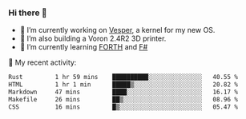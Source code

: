 ### Hi there 👋

<!--
**berkus/berkus** is a ✨ _special_ ✨ repository because its `README.md` (this file) appears on your GitHub profile.

Here are some ideas to get you started:

- 🔭 I’m currently working on ...
- 🌱 I’m currently learning ...
- 👯 I’m looking to collaborate on ...
- 🤔 I’m looking for help with ...
- 💬 Ask me about ...
- 📫 How to reach me: ...
- 😄 Pronouns: ...
- ⚡ Fun fact: ...
-->

- 🔭 I’m currently working on [Vesper](https://github.com/metta-systems/vesper), a kernel for my new OS.
- 🔭 I’m also building a Voron 2.4R2 3D printer.
- 🌱 I’m currently learning [FORTH](http://forth.com/starting-forth/) and [F#](https://fsharpforfunandprofit.com/)

💼 My recent activity:

<!--START_SECTION:waka-->

```txt
Rust         1 hr 59 mins    ██████████░░░░░░░░░░░░░░░   40.55 %
HTML         1 hr 1 min      █████▒░░░░░░░░░░░░░░░░░░░   20.82 %
Markdown     47 mins         ████░░░░░░░░░░░░░░░░░░░░░   16.17 %
Makefile     26 mins         ██▒░░░░░░░░░░░░░░░░░░░░░░   08.96 %
CSS          16 mins         █▒░░░░░░░░░░░░░░░░░░░░░░░   05.47 %
```

<!--END_SECTION:waka-->
